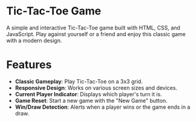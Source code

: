 # Tic-Tac-Toe Game
A simple and interactive Tic-Tac-Toe game built with HTML, CSS, and JavaScript. Play against yourself or a friend and enjoy this classic game with a modern design.
# Features
- **Classic Gameplay**: Play Tic-Tac-Toe on a 3x3 grid.
- **Responsive Design**: Works on various screen sizes and devices.
- **Current Player Indicator**: Displays which player's turn it is.
- **Game Reset**: Start a new game with the "New Game" button.
- **Win/Draw Detection**: Alerts when a player wins or the game ends in a draw.
